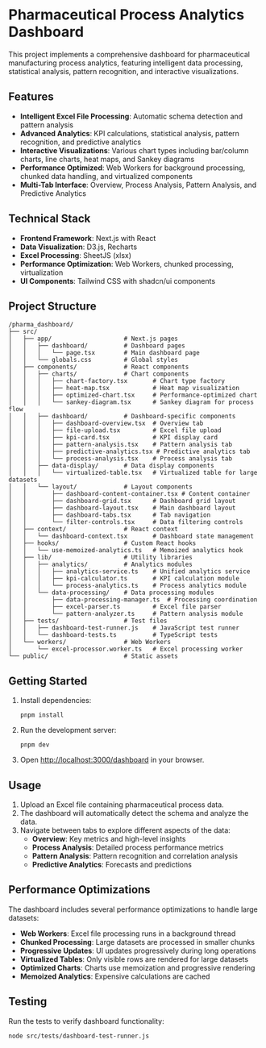 # Pharmaceutical Process Analytics Dashboard

This project implements a comprehensive dashboard for pharmaceutical manufacturing process analytics, featuring intelligent data processing, statistical analysis, pattern recognition, and interactive visualizations.

## Features

- **Intelligent Excel File Processing**: Automatic schema detection and pattern analysis
- **Advanced Analytics**: KPI calculations, statistical analysis, pattern recognition, and predictive analytics
- **Interactive Visualizations**: Various chart types including bar/column charts, line charts, heat maps, and Sankey diagrams
- **Performance Optimized**: Web Workers for background processing, chunked data handling, and virtualized components
- **Multi-Tab Interface**: Overview, Process Analysis, Pattern Analysis, and Predictive Analytics

## Technical Stack

- **Frontend Framework**: Next.js with React
- **Data Visualization**: D3.js, Recharts
- **Excel Processing**: SheetJS (xlsx)
- **Performance Optimization**: Web Workers, chunked processing, virtualization
- **UI Components**: Tailwind CSS with shadcn/ui components

## Project Structure

```
/pharma_dashboard/
├── src/
│   ├── app/                    # Next.js pages
│   │   ├── dashboard/          # Dashboard pages
│   │   │   └── page.tsx        # Main dashboard page
│   │   └── globals.css         # Global styles
│   ├── components/             # React components
│   │   ├── charts/             # Chart components
│   │   │   ├── chart-factory.tsx       # Chart type factory
│   │   │   ├── heat-map.tsx            # Heat map visualization
│   │   │   ├── optimized-chart.tsx     # Performance-optimized chart
│   │   │   └── sankey-diagram.tsx      # Sankey diagram for process flow
│   │   ├── dashboard/          # Dashboard-specific components
│   │   │   ├── dashboard-overview.tsx  # Overview tab
│   │   │   ├── file-upload.tsx         # Excel file upload
│   │   │   ├── kpi-card.tsx            # KPI display card
│   │   │   ├── pattern-analysis.tsx    # Pattern analysis tab
│   │   │   ├── predictive-analytics.tsx # Predictive analytics tab
│   │   │   └── process-analysis.tsx    # Process analysis tab
│   │   ├── data-display/       # Data display components
│   │   │   └── virtualized-table.tsx   # Virtualized table for large datasets
│   │   └── layout/             # Layout components
│   │       ├── dashboard-content-container.tsx # Content container
│   │       ├── dashboard-grid.tsx      # Dashboard grid layout
│   │       ├── dashboard-layout.tsx    # Main dashboard layout
│   │       ├── dashboard-tabs.tsx      # Tab navigation
│   │       └── filter-controls.tsx     # Data filtering controls
│   ├── context/                # React context
│   │   └── dashboard-context.tsx       # Dashboard state management
│   ├── hooks/                  # Custom React hooks
│   │   └── use-memoized-analytics.ts   # Memoized analytics hook
│   ├── lib/                    # Utility libraries
│   │   ├── analytics/          # Analytics modules
│   │   │   ├── analytics-service.ts    # Unified analytics service
│   │   │   ├── kpi-calculator.ts       # KPI calculation module
│   │   │   └── process-analytics.ts    # Process analytics module
│   │   └── data-processing/    # Data processing modules
│   │       ├── data-processing-manager.ts  # Processing coordination
│   │       ├── excel-parser.ts         # Excel file parser
│   │       └── pattern-analyzer.ts     # Pattern analysis module
│   ├── tests/                  # Test files
│   │   ├── dashboard-test-runner.js    # JavaScript test runner
│   │   └── dashboard-tests.ts          # TypeScript tests
│   └── workers/                # Web Workers
│       └── excel-processor.worker.ts   # Excel processing worker
└── public/                     # Static assets
```

## Getting Started

1. Install dependencies:
   ```
   pnpm install
   ```

2. Run the development server:
   ```
   pnpm dev
   ```

3. Open [http://localhost:3000/dashboard](http://localhost:3000/dashboard) in your browser.

## Usage

1. Upload an Excel file containing pharmaceutical process data.
2. The dashboard will automatically detect the schema and analyze the data.
3. Navigate between tabs to explore different aspects of the data:
   - **Overview**: Key metrics and high-level insights
   - **Process Analysis**: Detailed process performance metrics
   - **Pattern Analysis**: Pattern recognition and correlation analysis
   - **Predictive Analytics**: Forecasts and predictions

## Performance Optimizations

The dashboard includes several performance optimizations to handle large datasets:

- **Web Workers**: Excel file processing runs in a background thread
- **Chunked Processing**: Large datasets are processed in smaller chunks
- **Progressive Updates**: UI updates progressively during long operations
- **Virtualized Tables**: Only visible rows are rendered for large datasets
- **Optimized Charts**: Charts use memoization and progressive rendering
- **Memoized Analytics**: Expensive calculations are cached

## Testing

Run the tests to verify dashboard functionality:

```
node src/tests/dashboard-test-runner.js
```
